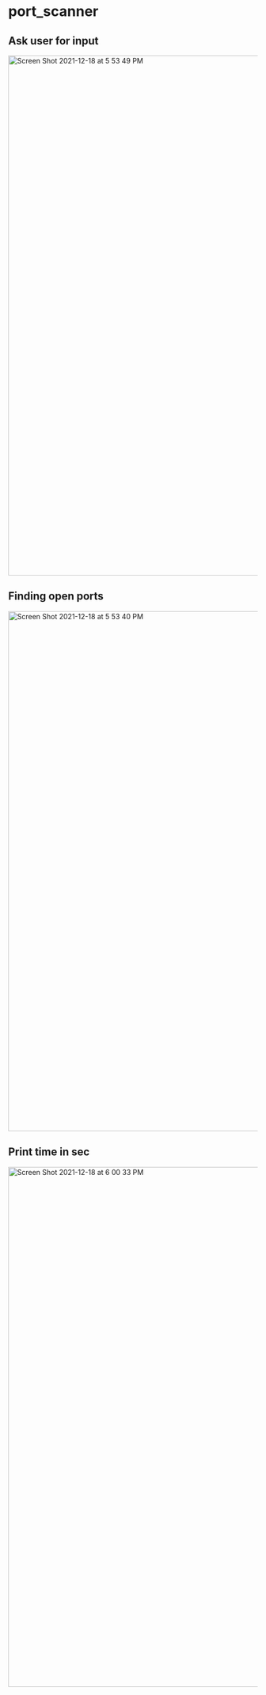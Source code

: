 # port_scanner

## Ask user for input
<img width="1048" alt="Screen Shot 2021-12-18 at 5 53 49 PM" src="https://user-images.githubusercontent.com/57471582/146660834-d58a2bc4-e7d8-45cd-b667-28f7bd701419.png">

## Finding open ports
<img width="1048" alt="Screen Shot 2021-12-18 at 5 53 40 PM" src="https://user-images.githubusercontent.com/57471582/146660835-15688004-b30b-45ed-921c-7aa02f9ee49a.png">

## Print time in sec
<img width="1048" alt="Screen Shot 2021-12-18 at 6 00 33 PM" src="https://user-images.githubusercontent.com/57471582/146660953-288493a4-f399-41b6-a5c8-b21dc13632f0.png">

